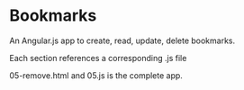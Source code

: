 # Bookmarks

An Angular.js app to create, read, update, delete bookmarks. 

Each section references a corresponding .js file

05-remove.html and 05.js is the complete app.